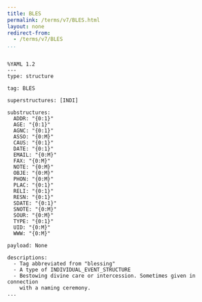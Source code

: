 ```yaml
---
title: BLES
permalink: /terms/v7/BLES.html
layout: none
redirect-from:
  - /terms/v7/BLES
...
```


```

%YAML 1.2
---
type: structure

tag: BLES

superstructures: [INDI]

substructures:
  ADDR: "{0:1}"
  AGE: "{0:1}"
  AGNC: "{0:1}"
  ASSO: "{0:M}"
  CAUS: "{0:1}"
  DATE: "{0:1}"
  EMAIL: "{0:M}"
  FAX: "{0:M}"
  NOTE: "{0:M}"
  OBJE: "{0:M}"
  PHON: "{0:M}"
  PLAC: "{0:1}"
  RELI: "{0:1}"
  RESN: "{0:1}"
  SDATE: "{0:1}"
  SNOTE: "{0:M}"
  SOUR: "{0:M}"
  TYPE: "{0:1}"
  UID: "{0:M}"
  WWW: "{0:M}"

payload: None

descriptions:
  - Tag abbreviated from "blessing"
  - A type of INDIVIDUAL_EVENT_STRUCTURE
  - Bestowing divine care or intercession. Sometimes given in connection
    with a naming ceremony.
...

```
